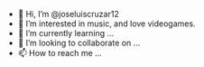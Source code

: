 - 👋 Hi, I’m @joseluiscruzar12
- 👀 I’m interested in music, and love videogames.
- 🌱 I’m currently learning ...
- 💞️ I’m looking to collaborate on ...
- 📫 How to reach me ...

<!---
joseluiscruzar12/joseluiscruzar12 is a ✨ special ✨ repository because its `README.md` (this file) appears on your GitHub profile.
You can click the Preview link to take a look at your changes.
--->
